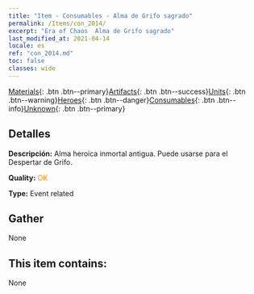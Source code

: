 ```yaml
---
title: "Item - Consumables - Alma de Grifo sagrado"
permalink: /Items/con_2014/
excerpt: "Era of Chaos  Alma de Grifo sagrado"
last_modified_at: 2021-04-14
locale: es
ref: "con_2014.md"
toc: false
classes: wide
---
```

 [Materials](/es/Items/){: .btn .btn--primary}[Artifacts](/es/Items/Artifacts/){: .btn .btn--success}[Units](/es/Items/Units/){: .btn .btn--warning}[Heroes](/es/Items/Heroes/){: .btn .btn--danger}[Consumables](/es/Items/Consumables/){: .btn .btn--info}[Unknown](/es/Items/Unknown/){: .btn .btn--primary}

## Detalles
 **Descripción:** Alma heroica inmortal antigua. Puede usarse para el Despertar de Grifo.

 **Quality:** <span style="color: #FF8C00">OK</span>

 **Type:** Event related

## Gather

  None

## This item contains:

  None

